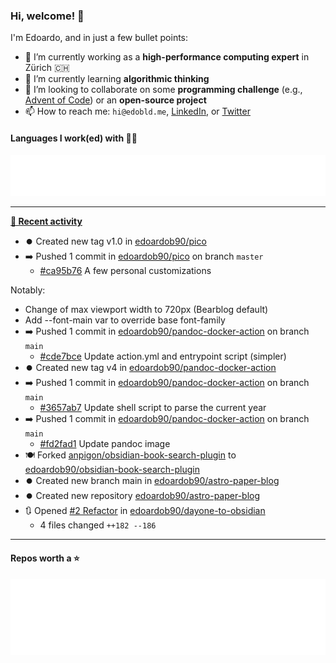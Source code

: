 ### Hi, welcome! 👋 

I'm Edoardo, and in just a few bullet points:

- 🔭 I’m currently working as a **high-performance computing expert** in Zürich 🇨🇭
- 🌱 I’m currently learning **algorithmic thinking**
- 👯 I’m looking to collaborate on some **programming challenge** (e.g., [Advent of Code](https://github.com/edoardob90/aoc2021)) or an **open-source project**
- 📫 How to reach me: `hi@edobld.me`, [LinkedIn](https://linkedin.com/in/edobld), or [Twitter](https://twitter.com/eadweard90)

#### Languages I work(ed) with 👨‍💻

<img src="https://github.com/edoardob90/edoardob90/blob/main/.cache/languages.svg">

---

**[📰 Recent activity](https://github.com/edoardob90)**
* ⏺️ Created new tag v1.0 in [edoardob90/pico](https://github.com/edoardob90/pico)
* ➡️ Pushed 1 commit in [edoardob90/pico](https://github.com/edoardob90/pico) on branch `master`
  * [#ca95b76](https://github.com/edoardob90/pico/commit/ca95b76) A few personal customizations

Notably:
* Change of max viewport width to 720px (Bearblog default)
* Add --font-main var to override base font-family
* ➡️ Pushed 1 commit in [edoardob90/pandoc-docker-action](https://github.com/edoardob90/pandoc-docker-action) on branch `main`
  * [#cde7bce](https://github.com/edoardob90/pandoc-docker-action/commit/cde7bce) Update action.yml and entrypoint script (simpler)
* ⏺️ Created new tag v4 in [edoardob90/pandoc-docker-action](https://github.com/edoardob90/pandoc-docker-action)
* ➡️ Pushed 1 commit in [edoardob90/pandoc-docker-action](https://github.com/edoardob90/pandoc-docker-action) on branch `main`
  * [#3657ab7](https://github.com/edoardob90/pandoc-docker-action/commit/3657ab7) Update shell script to parse the current year
* ➡️ Pushed 1 commit in [edoardob90/pandoc-docker-action](https://github.com/edoardob90/pandoc-docker-action) on branch `main`
  * [#fd2fad1](https://github.com/edoardob90/pandoc-docker-action/commit/fd2fad1) Update pandoc image
* 🍽️ Forked [anpigon/obsidian-book-search-plugin](https://github.com/anpigon/obsidian-book-search-plugin) to [edoardob90/obsidian-book-search-plugin](https://github.com/edoardob90/obsidian-book-search-plugin)
* ⏺️ Created new branch main in [edoardob90/astro-paper-blog](https://github.com/edoardob90/astro-paper-blog)
* ⏺️ Created new repository  [edoardob90/astro-paper-blog](https://github.com/edoardob90/astro-paper-blog)
* 🔃 Opened [#2 Refactor](https://github.com/edoardob90/dayone-to-obsidian/pull/2) in [edoardob90/dayone-to-obsidian](https://github.com/edoardob90/dayone-to-obsidian)
  * 4 files changed `++182 --186`


---

#### Repos worth a ⭐

<img src="https://github.com/edoardob90/edoardob90/blob/main/.cache/stars.svg">

<!--
- ⚡ Fun fact: ...
- 🤔 I’m looking for help with ...
- 💬 Ask me about ...
- 🌐 My webpage ...
-->
